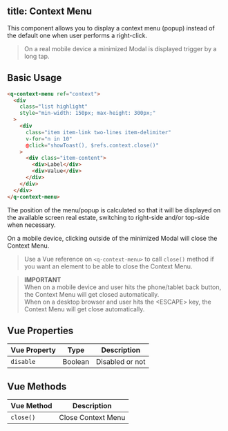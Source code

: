 title: Context Menu
---
This component allows you to display a context menu (popup) instead of the default one when user performs a right-click.

> On a real mobile device a minimized Modal is displayed trigger by a long tap.

<input type="hidden" data-fullpage-demo="web-components/context-menu">

## Basic Usage
``` html
<q-context-menu ref="context">
  <div
    class="list highlight"
    style="min-width: 150px; max-height: 300px;"
  >
    <div
      class="item item-link two-lines item-delimiter"
      v-for="n in 10"
      @click="showToast(), $refs.context.close()"
    >
      <div class="item-content">
        <div>Label</div>
        <div>Value</div>
      </div>
    </div>
  </div>
</q-context-menu>
```

The position of the menu/popup is calculated so that it will be displayed on the available screen real estate, switching to right-side and/or top-side when necessary.

On a mobile device, clicking outside of the minimized Modal will close the Context Menu.

> Use a Vue reference on `<q-context-menu>` to call `close()` method if you want an element to be able to close the Context Menu.

> **IMPORTANT**
> <br>When on a mobile device and user hits the phone/tablet back button, the Context Menu will get closed automatically.
> <br>When on a desktop browser and user hits the &lt;ESCAPE&gt; key, the Context Menu will get close automatically.

## Vue Properties
| Vue Property | Type | Description |
| --- | --- | --- |
| `disable` | Boolean | Disabled or not |

## Vue Methods
| Vue Method | Description |
| --- | --- |
| `close()` | Close Context Menu |
